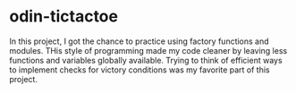 # odin-tictactoe

In this project, I got the chance to practice using factory functions and modules. THis style of programming made my code cleaner by leaving less functions and variables globally available. Trying to think of efficient ways to implement checks for victory conditions was my favorite part of this project.